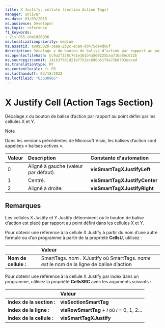 ```yaml
---
title: X Justify, cellule (section Action Tags)
manager: soliver
ms.date: 03/09/2015
ms.audience: Developer
ms.topic: reference
f1_keywords:
- Vis_DSS.chm1026936
ms.localizationpriority: medium
ms.assetid: a8995020-3eaa-2b2c-eca0-dd475de4d06f
description: Décalage x du bouton de balise d’action par rapport au point défini par les cellules X et Y.
ms.openlocfilehash: bc9a2f258c7e1e161b4a560225baa716a8ec622b
ms.sourcegitcommit: 241637561d21b7752ec690b5179e72b6703eaced
ms.translationtype: MT
ms.contentlocale: fr-FR
ms.lasthandoff: 03/18/2022
ms.locfileid: "63630965"
---
```

# <a name="x-justify-cell-action-tags-section"></a>X Justify Cell (Action Tags Section)

Décalage *x*  du bouton de balise d’action par rapport au point défini par les cellules X et Y. 
  
> [!NOTE]
> Dans les versions précédentes de Microsoft Visio, les balises d’action sont appelées « balises actives ». 
  
|**Valeur**|**Description**|**Constante d'automation**|
|:-----|:-----|:-----|
| 0  <br/> | Aligné à gauche (valeur par défaut). |**visSmartTagXJustifyLeft** <br/> |
| 1  <br/> | Centré. |**visSmartTagXJustifyCenter** <br/> |
| 2  <br/> | Aligné à droite. |**visSmartTagXJustifyRight** <br/> |
   
## <a name="remarks"></a>Remarques

Les cellules X Justify et Y Justify déterminent où le bouton de balise d’action est placé par rapport au point défini dans les cellules X et Y. 
  
Pour obtenir une référence à la cellule X Justify à partir du nom d’une autre formule ou d’un programme à partir de la propriété **CellsU**, utilisez : 
  
||Valeur |
|:-----|:-----|
| **Nom de cellule :**  <br/> | SmartTags.  *nom*  . XJustify où SmartTags. *name est*  le nom de la ligne de balise d’action  <br/> |
   
Pour obtenir une référence à la cellule X Justify par index dans un programme, utilisez la propriété **CellsSRC** avec les arguments suivants : 
  
||Valeur |
|:-----|:-----|
| **Index de la section :**  <br/> |**visSectionSmartTag** <br/> |
| **Index de la ligne :**  <br/> |**visRowSmartTag** +   *i* où *i* = 0, 1, 2... |
| **Index de la cellule :**  <br/> |**visSmartTagXJustify** <br/> |
   

